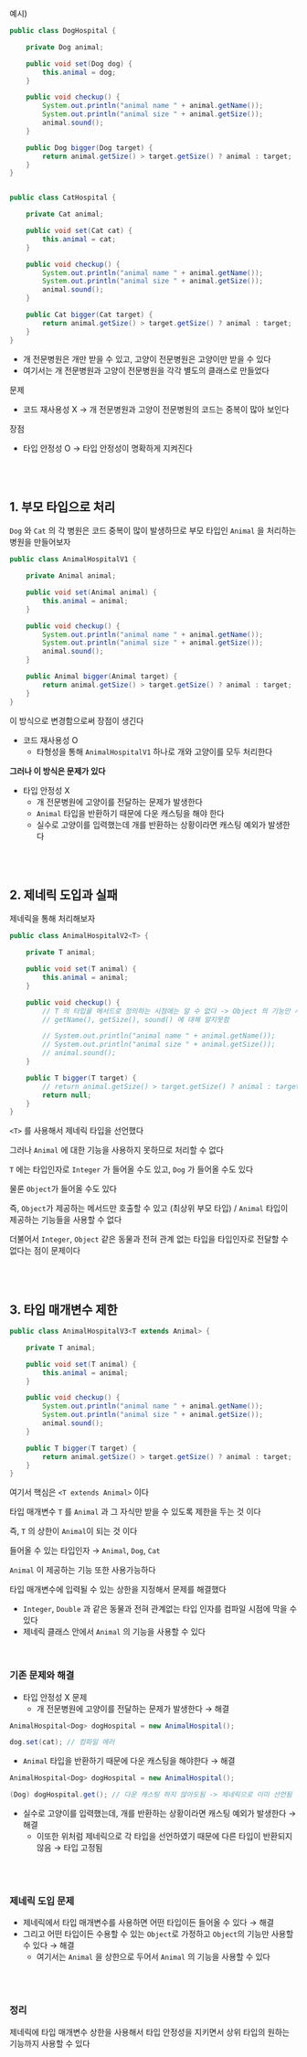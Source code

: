 예시)

```java
public class DogHospital {

    private Dog animal;

    public void set(Dog dog) {
        this.animal = dog;
    }

    public void checkup() {
        System.out.println("animal name " + animal.getName());
        System.out.println("animal size " + animal.getSize());
        animal.sound();
    }

    public Dog bigger(Dog target) {
        return animal.getSize() > target.getSize() ? animal : target;
    }
}
```

```java

public class CatHospital {

    private Cat animal;

    public void set(Cat cat) {
        this.animal = cat;
    }

    public void checkup() {
        System.out.println("animal name " + animal.getName());
        System.out.println("animal size " + animal.getSize());
        animal.sound();
    }

    public Cat bigger(Cat target) {
        return animal.getSize() > target.getSize() ? animal : target;
    }
}
```

- 개 전문병원은 개만 받을 수 있고, 고양이 전문병원은 고양이만 받을 수 있다
- 여기서는 개 전문병원과 고양이 전문병원을 각각 별도의 클래스로 만들었다

문제

- 코드 재사용성 X → 개 전문병원과 고양이 전문병원의 코드는 중복이 많아 보인다

장점

- 타입 안정성 O → 타입 안정성이 명확하게 지켜진다

</br>
</br>

## 1. 부모 타입으로 처리

`Dog` 와 `Cat` 의 각 병원은 코드 중복이 많이 발생하므로 부모 타입인 `Animal` 을 처리하는 병원을 만들어보자

```java
public class AnimalHospitalV1 {

    private Animal animal;

    public void set(Animal animal) {
        this.animal = animal;
    }

    public void checkup() {
        System.out.println("animal name " + animal.getName());
        System.out.println("animal size " + animal.getSize());
        animal.sound();
    }

    public Animal bigger(Animal target) {
        return animal.getSize() > target.getSize() ? animal : target;
    }
}
```

이 방식으로 변경함으로써 장점이 생긴다

- 코드 재사용성 O
  - 타형성을 통해 `AnimalHospitalV1` 하나로 개와 고양이를 모두 처리한다

**그러나 이 방식은 문제가 있다**

- 타입 안정성 X
  - 개 전문병원에 고양이를 전달하는 문제가 발생한다
  - `Animal` 타입을 반환하기 때문에 다운 캐스팅을 해야 한다
  - 실수로 고양이를 입력했는데 개를 반환하는 상황이라면 캐스팅 예외가 발생한다

</br>
</br>

## 2. 제네릭 도입과 실패

제네릭을 통해 처리해보자

```java
public class AnimalHospitalV2<T> {

    private T animal;

    public void set(T animal) {
        this.animal = animal;
    }

    public void checkup() {
        // T 의 타입을 메서드로 정의하는 시점에는 알 수 없다 -> Object 의 기능만 사용가능
        // getName(), getSize(), sound() 에 대해 알지못함

        // System.out.println("animal name " + animal.getName());
        // System.out.println("animal size " + animal.getSize());
        // animal.sound();
    }

    public T bigger(T target) {
        // return animal.getSize() > target.getSize() ? animal : target;
        return null;
    }
}
```

`<T>` 를 사용해서 제네릭 타입을 선언했다

그러나 `Animal` 에 대한 기능을 사용하지 못하므로 처리할 수 없다

`T` 에는 타입인자로 `Integer` 가 들어올 수도 있고, `Dog` 가 들어올 수도 있다

물론 `Object`가 들어올 수도 있다

즉, `Object`가 제공하는 메서드만 호출할 수 있고 (최상위 부모 타입) / `Animal` 타입이 제공하는 기능들을 사용할 수 없다

더불어서 `Integer`, `Object` 같은 동물과 전혀 관계 없는 타입을 타입인자로 전달할 수 없다는 점이 문제이다

</br>
</br>

## 3. 타입 매개변수 제한

```java
public class AnimalHospitalV3<T extends Animal> {

    private T animal;

    public void set(T animal) {
        this.animal = animal;
    }

    public void checkup() {
        System.out.println("animal name " + animal.getName());
        System.out.println("animal size " + animal.getSize());
        animal.sound();
    }

    public T bigger(T target) {
        return animal.getSize() > target.getSize() ? animal : target;
    }
}
```

여기서 핵심은 `<T extends Animal>` 이다

타입 매개변수 `T` 를 `Animal` 과 그 자식만 받을 수 있도록 제한을 두는 것 이다

즉, `T` 의 상한이 `Animal`이 되는 것 이다

들어올 수 있는 타입인자 → `Animal`, `Dog`, `Cat`

`Animal` 이 제공하는 기능 또한 사용가능하다

타입 매개변수에 입력될 수 있는 상한을 지정해서 문제를 해결했다

- `Integer`, `Double` 과 같은 동물과 전혀 관계없는 타입 인자를 컴파일 시점에 막을 수 있다
- 제네릭 클래스 안에서 `Animal` 의 기능을 사용할 수 있다

</br>

### 기존 문제와 해결

- 타입 안정성 X 문제
  - 개 전문병원에 고양이를 전달하는 문제가 발생한다 → 해결

```java
AnimalHospital<Dog> dogHospital = new AnimalHospital();

dog.set(cat); // 컴파일 에러
```

- `Animal` 타입을 반환하기 때문에 다운 캐스팅을 해야한다 → 해결

```java
AnimalHospital<Dog> dogHospital = new AnimalHospital();

(Dog) dogHospital.get(); // 다운 캐스팅 하지 않아도됨 -> 제네릭으로 이미 선언됨
```

- 실수로 고양이를 입력했는데, 개를 반환하는 상황이라면 캐스팅 예외가 발생한다 → 해결
  - 이또한 위처럼 제네릭으로 각 타입을 선언하였기 때문에 다른 타입이 반환되지 않음 → 타입 고정됨

</br>
</br>

### 제네릭 도입 문제

- 제네릭에서 타입 매개변수를 사용하면 어떤 타입이든 들어올 수 있다 → 해결
- 그리고 어떤 타입이든 수용할 수 있는 `Object`로 가정하고 `Object`의 기능만 사용할 수 있다 → 해결
  - 여기서는 `Animal` 을 상한으로 두어서 `Animal` 의 기능을 사용할 수 있다

</br>
</br>

### 정리

제네릭에 타입 매개변수 상한을 사용해서 타입 안정성을 지키면서 상위 타입의 원하는 기능까지 사용할 수 있다
